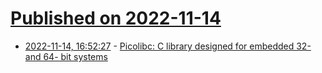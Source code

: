 # [Published on 2022-11-14](index.md)

* [2022-11-14, 16:52:27](https://news.ycombinator.com/item?id=33596966) - [Picolibc: C library designed for embedded 32- and 64- bit systems](https://github.com/picolibc/picolibc)
